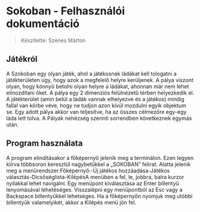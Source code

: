 # Sokoban - Felhasználói dokumentáció
> Készítette: Szenes Márton

## Játékról
A Szokoban egy olyan játék, ahol a játékosnak ládákat kell tologatni a játékterületen úgy, hogy azok a megfelelő helyre kerüljenek. A pálya viszont olyan, hogy könnyű betolni olyan helyre a ládákat, ahonnan már nem lehet elmozdítani őket. A pálya egy 2 dimenziós felülnézetű térben helyezkedik el. A játékterület (amin belül a ládák vannak elhelyezve és a játékos) mindig fallal van körbe véve, hogy ne tudjon azon kívül mozdulni egyik objektum se. Egy adott pálya akkor van teljesítve, ha az összes célmezőre egy-egy láda lett tolva. A Pályák nehézség szerinti sorrendben következnek egymás után.

## Program használata
A program elindításakor a főképernyő jelenik meg a terminálon. Ezen legyen kiírva többsoron keresztül nagybetűkkel a „SOKOBAN” felirat. Alatta jelenik meg a menürendszer:Főképernyő:-Új játékos hozzáadása-Játékos választás-Dicsőséglista-KilépésA menüben a fel, le, jobbra, balra kurzor nyilakkal lehet navigálni. Egy menüpont kiválasztása az Enter billentyű lenyomásával lehetéséges. Visszalépni egy menüpontból az Esc vagy a Backspace billentyűkkel lehetséges. Ha a főképernyőn nyomjuk meg utóbbi billentyűk valamelyikét, akkor a Kilépés menü jön fel.